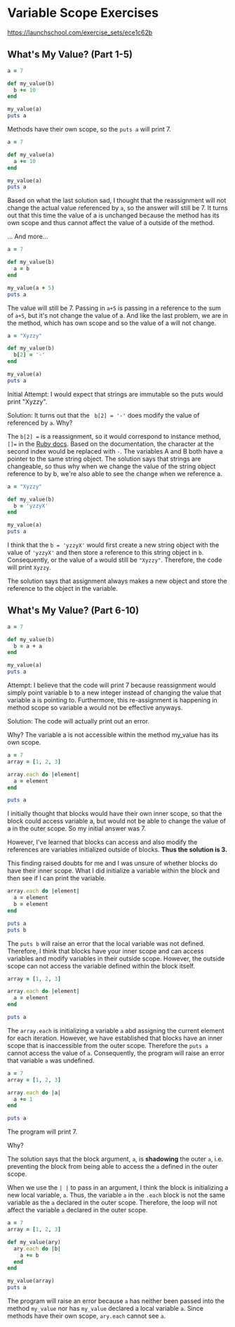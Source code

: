 # Variable Scope Exercises

https://launchschool.com/exercise_sets/ece1c62b


## What's My Value? (Part 1-5)

```rb
a = 7

def my_value(b)
  b += 10
end

my_value(a)
puts a
```

Methods have their own scope, so the `puts a` will print 7.

```rb
a = 7

def my_value(a)
  a += 10
end

my_value(a)
puts a
```

Based on what the last solution sad, I thought that the reassignment will not change the actual value referenced by `a`, so the answer will still be 7. It turns out that this time the value of a is unchanged because the method has its own scope and thus cannot affect the value of a outside of the method. 

... And more... 

```rb
a = 7

def my_value(b)
  a = b
end

my_value(a + 5)
puts a
```

The value will still be 7. Passing in `a+5` is passing in a reference to the sum of `a+5`, but it's not change the value of a. And like the last problem, we are in the method, which has own scope and so the value of a will not change.

```rb
a = "Xyzzy"

def my_value(b)
  b[2] = '-'
end

my_value(a)
puts a
```

Initial Attempt: I would expect that strings are immutable so the puts would print "Xyzzy". 

Solution: It turns out that the ` b[2] = '-'` does modify the value of referenced by `a`. Why?

The `b[2] =` is a reassignment, so it would correspond to instance method, `[]=` in the [Ruby docs](https://ruby-doc.org/core-2.7.5/String.html#method-i-5B-5D). Based on the documentation, the character at the second index would be replaced with `-`. The variables A and B both have a pointer to the same string object. The solution says that strings are changeable, so thus why when we change the value of the string object reference to by b, we're also able to see the change when we reference a. 

```rb
a = "Xyzzy"

def my_value(b)
  b = 'yzzyX'
end

my_value(a)
puts a
```

I think that the `b = 'yzzyX'` would first create a new string object with the value of `'yzzyX'` and then store a reference to this string object in `b`. Consequently, or the value of `a` would still be `"Xyzzy"`. Therefore, the code will print `Xyzzy`. 

The solution says that assignment always makes a new object and store the reference to the object in the variable. 

## What's My Value? (Part 6-10)

```rb
a = 7

def my_value(b)
  b = a + a
end

my_value(a)
puts a
```

Attempt: I believe that the code will print 7 because reassignment would simply point variable b to a new integer instead of changing the value that variable a is pointing to. Furthermore, this re-assignment is happening in method scope so variable a would not be effective anyways.

Solution: The code will actually print out an error.

Why? The variable a is not accessible within the method my_value has its own scope.

```rb
a = 7
array = [1, 2, 3]

array.each do |element|
  a = element
end

puts a

```

I initially thought that blocks would have their own inner scope, so that the block could access variable a, but would not be able to change the value of a in the outer scope. So my initial answer was 7.

However, I've learned that blocks can access and also modify the references are variables initialized outside of blocks. **Thus the solution is 3.**

This finding raised doubts for me and I was unsure of whether blocks do have their inner scope. What I did initialize a variable within the block and then see if I can print the variable. 

```rb
array.each do |element|
  a = element
  b = element
end

puts a
puts b
```

The `puts b` will raise an error that the local variable was not defined. Therefore, I think that blocks have your inner scope and can access variables and modify variables in their outside scope. However, the outside scope can not access the variable defined within the block itself.


```ruby
array = [1, 2, 3]

array.each do |element|
  a = element
end

puts a

```
The `array.each` is initializing a variable `a` abd assigning the current element for each iteration. However, we have established that blocks have an inner scope that is inaccessible from the outer scope. Therefore the `puts a` cannot access the value of `a`. Consequently, the program will raise an error that variable `a` was undefined.

```ruby
a = 7
array = [1, 2, 3]

array.each do |a|
  a += 1
end

puts a
```


The program will print 7.

Why?

The solution says that the block argument, `a`, is **shadowing** the outer `a`, i.e. preventing the block from being able to access the `a` defined in the outer scope. 

When we use the `| |` to pass in an argument, I think the block is initializing a new local variable, `a`. Thus, the variable `a` in the `.each` block is not the same variable as the `a` declared in the outer scope. Therefore, the loop will not affect the variable `a` declared in the outer scope.


```ruby
a = 7
array = [1, 2, 3]

def my_value(ary)
  ary.each do |b|
    a += b
  end
end

my_value(array)
puts a

```

The program will raise an error because `a` has neither been passed into the method `my_value` nor has `my_value` declared a local variable `a`. Since methods have their own scope, `ary.each` cannot see `a`. 
